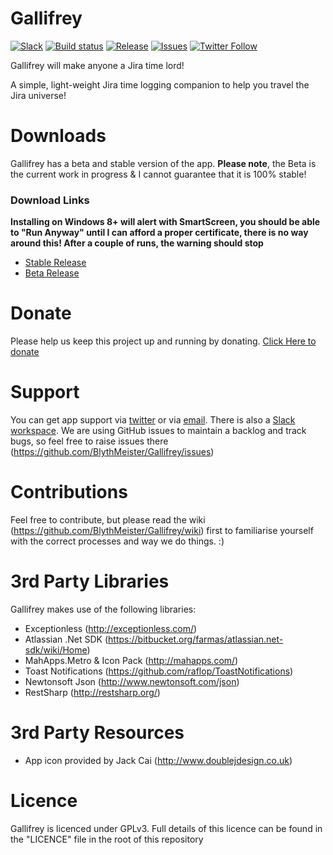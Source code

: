 Gallifrey
=========

[![Slack](https://img.shields.io/badge/slack-join-green.svg?logo=slack&style=flat)](https://join.slack.com/t/gallifreyapp/shared_invite/enQtNDA2MDU3OTYwNDgyLTc3YjBjOTc2MDkxNWM3MWYxNDgwNTMyMWI5ZmRhYmZiZWRlOGVkMGQwZDFlOTJlN2I4ZGI5MmExZGY5ZmM2YjI)
[![Build status](https://ci.appveyor.com/api/projects/status/r7pncss5a8qg3jj0/branch/master?svg=true)](https://ci.appveyor.com/project/BlythMeister/gallifrey/branch/master)
[![Release](https://img.shields.io/github/release/BlythMeister/Gallifrey.svg?style=flat)](https://github.com/BlythMeister/Gallifrey/releases/latest)
[![Issues](https://img.shields.io/github/issues/BlythMeister/Gallifrey.svg?style=flat)](https://github.com/BlythMeister/Gallifrey/issues)
[![Twitter Follow](https://img.shields.io/twitter/follow/GallifreyApp.svg?style=social?style=flat)](https://twitter.com/GallifreyApp)

Gallifrey will make anyone a Jira time lord!

A simple, light-weight Jira time logging companion to help you travel the Jira universe!

Downloads
=========

Gallifrey has a beta and stable version of the app.
**Please note**, the Beta is the current work in progress & I cannot guarantee that it is 100% stable! 

### Download Links

**Installing on Windows 8+ will alert with SmartScreen, you should be able to "Run Anyway" until I can afford a proper certificate, there is no way around this!  After a couple of runs, the warning should stop**

* [Stable Release](http://releases.gallifreyapp.co.uk/download/modern/stable/setup.exe)
* [Beta Release](http://releases.gallifreyapp.co.uk/download/modern/beta/setup.exe)

Donate
=========

Please help us keep this project up and running by donating.
[Click Here to donate](http://www.gallifreyapp.co.uk/donations.html) 

Support
=========

You can get app support via [twitter](https://twitter.com/GallifreyApp) or via [email](mailto:support@GallifreyApp.co.uk).
There is also a [Slack workspace](https://join.slack.com/t/gallifreyapp/shared_invite/enQtNDA2MDU3OTYwNDgyLTc3YjBjOTc2MDkxNWM3MWYxNDgwNTMyMWI5ZmRhYmZiZWRlOGVkMGQwZDFlOTJlN2I4ZGI5MmExZGY5ZmM2YjI).
We are using GitHub issues to maintain a backlog and track bugs, so feel free to raise issues there (https://github.com/BlythMeister/Gallifrey/issues)

Contributions
=========

Feel free to contribute, but please read the wiki (https://github.com/BlythMeister/Gallifrey/wiki) first to familiarise yourself with the correct processes and way we do things. :)

3rd Party Libraries
=========

Gallifrey makes use of the following libraries:

* Exceptionless (http://exceptionless.com/)
* Atlassian .Net SDK (https://bitbucket.org/farmas/atlassian.net-sdk/wiki/Home)
* MahApps.Metro & Icon Pack (http://mahapps.com/)
* Toast Notifications (https://github.com/raflop/ToastNotifications)
* Newtonsoft Json (http://www.newtonsoft.com/json)
* RestSharp (http://restsharp.org/)

3rd Party Resources
=========

* App icon provided by Jack Cai (http://www.doublejdesign.co.uk)

Licence
=========

Gallifrey is licenced under GPLv3.
Full details of this licence can be found in the "LICENCE" file in the root of this repository

